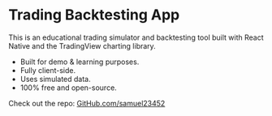 # Trading Backtesting App

This is an educational trading simulator and backtesting tool built with React Native and the TradingView charting library. 

- Built for demo & learning purposes.
- Fully client-side.
- Uses simulated data.
- 100% free and open-source.

Check out the repo: [GitHub.com/samuel23452](https://github.com/samuel23452)
